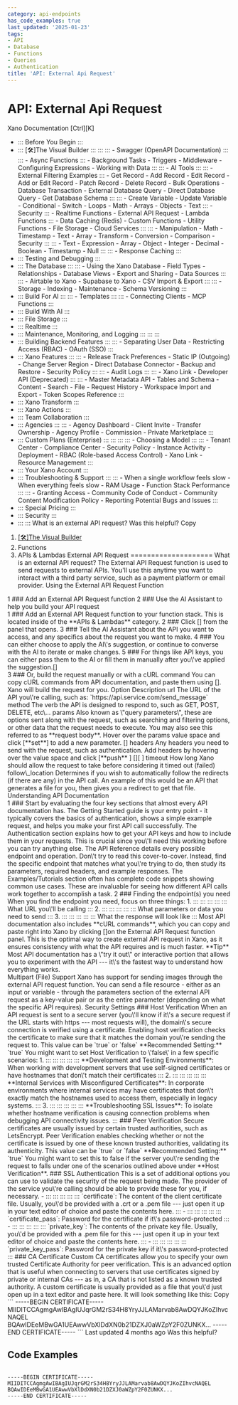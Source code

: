 ```yaml
---
category: api-endpoints
has_code_examples: true
last_updated: '2025-01-23'
tags:
- API
- Database
- Functions
- Queries
- Authentication
title: 'API: External Api Request'
---
```


# API: External Api Request

[](../../../index.html)
Xano Documentation
[Ctrl][K]
-   ::: 
    Before You Begin
    :::
-   ::: 
    [🛠️]The Visual Builder
    :::
        ::: 
            ::: 
            -   Swagger (OpenAPI Documentation)
            :::
            ::: 
            -   Async Functions
            :::
        -   Background Tasks
        -   Triggers
        -   Middleware
        -   Configuring Expressions
        -   Working with Data
        :::
        ::: 
        -   AI Tools
            ::: 
                ::: 
                -   External Filtering Examples
                :::
            -   Get Record
            -   Add Record
            -   Edit Record
            -   Add or Edit Record
            -   Patch Record
            -   Delete Record
            -   Bulk Operations
            -   Database Transaction
            -   External Database Query
            -   Direct Database Query
            -   Get Database Schema
            :::
            ::: 
            -   Create Variable
            -   Update Variable
            -   Conditional
            -   Switch
            -   Loops
            -   Math
            -   Arrays
            -   Objects
            -   Text
            :::
        -   Security
            ::: 
            -   Realtime Functions
            -   External API Request
            -   Lambda Functions
            :::
        -   Data Caching (Redis)
        -   Custom Functions
        -   Utility Functions
        -   File Storage
        -   Cloud Services
        :::
        ::: 
        -   Manipulation
        -   Math
        -   Timestamp
        -   Text
        -   Array
        -   Transform
        -   Conversion
        -   Comparison
        -   Security
        :::
        ::: 
        -   Text
        -   Expression
        -   Array
        -   Object
        -   Integer
        -   Decimal
        -   Boolean
        -   Timestamp
        -   Null
        :::
        ::: 
        -   Response Caching
        :::
-   ::: 
    Testing and Debugging
    :::
-   ::: 
    The Database
    :::
        ::: 
        -   Using the Xano Database
        -   Field Types
        -   Relationships
        -   Database Views
        -   Export and Sharing
        -   Data Sources
        :::
        ::: 
        -   Airtable to Xano
        -   Supabase to Xano
        -   CSV Import & Export
        :::
        ::: 
        -   Storage
        -   Indexing
        -   Maintenance
        -   Schema Versioning
        :::
-   ::: 
    Build For AI
    :::
        ::: 
        -   Templates
        :::
        ::: 
        -   Connecting Clients
        -   MCP Functions
        :::
-   ::: 
    Build With AI
    :::
-   ::: 
    File Storage
    :::
-   ::: 
    Realtime
    :::
-   ::: 
    Maintenance, Monitoring, and Logging
    :::
        ::: 
        :::
-   ::: 
    Building Backend Features
    :::
        ::: 
        -   Separating User Data
        -   Restricting Access (RBAC)
        -   OAuth (SSO)
        :::
-   ::: 
    Xano Features
    :::
        ::: 
        -   Release Track Preferences
        -   Static IP (Outgoing)
        -   Change Server Region
        -   Direct Database Connector
        -   Backup and Restore
        -   Security Policy
        :::
        ::: 
        -   Audit Logs
        :::
        ::: 
        -   Xano Link
        -   Developer API (Deprecated)
        :::
        ::: 
        -   Master Metadata API
        -   Tables and Schema
        -   Content
        -   Search
        -   File
        -   Request History
        -   Workspace Import and Export
        -   Token Scopes Reference
        :::
-   ::: 
    Xano Transform
    :::
-   ::: 
    Xano Actions
    :::
-   ::: 
    Team Collaboration
    :::
-   ::: 
    Agencies
    :::
        ::: 
        -   Agency Dashboard
        -   Client Invite
        -   Transfer Ownership
        -   Agency Profile
        -   Commission
        -   Private Marketplace
        :::
-   ::: 
    Custom Plans (Enterprise)
    :::
        ::: 
            ::: 
                ::: 
                -   Choosing a Model
                :::
            :::
        -   Tenant Center
        -   Compliance Center
        -   Security Policy
        -   Instance Activity
        -   Deployment
        -   RBAC (Role-based Access Control)
        -   Xano Link
        -   Resource Management
        :::
-   ::: 
    Your Xano Account
    :::
-   ::: 
    Troubleshooting & Support
    :::
        ::: 
        -   When a single workflow feels slow
        -   When everything feels slow
        -   RAM Usage
        -   Function Stack Performance
        :::
        ::: 
        -   Granting Access
        -   Community Code of Conduct
        -   Community Content Modification Policy
        -   Reporting Potential Bugs and Issues
        :::
-   ::: 
    Special Pricing
    :::
-   ::: 
    Security
    :::
-   ::: 
    :::
    What is an external API request?
Was this helpful?
Copy
1.  [[🛠️]The Visual Builder](../../building-with-visual-development.html)
2.  Functions
3.  APIs & Lambdas
External API Request 
====================
What is an external API request?
The External API Request function is used to send requests to external APIs. You\'ll use this anytime you want to interact with a third party service, such as a payment platform or email provider.
Using the External API Request Function
<div>
1
###  
Add an External API Request function
2
###  
Use the AI Assistant to help you build your API request
<div>
1
###  
Add an External API Request function to your function stack.
This is located inside of the **APIs & Lambdas** category.
2
###  
Click [] from the panel that opens.
3
###  
Tell the AI Assistant about the API you want to access, and any specifics about the request you want to make.
4
###  
You can either choose to apply the AI\'s suggestion, or continue to converse with the AI to iterate or make changes.
5
###  
For things like API keys, you can either pass them to the AI or fill them in manually after you\'ve applied the suggestion.[]
</div>
3
###  
Or, build the request manually or with a cURL command
You can copy cURL commands from API documentation, and paste them using []. Xano will build the request for you.
Option
Description
url
The URL of the API you\'re calling, such as:
`https://api.service.com/send_message`
method
The verb the API is designed to respond to, such as GET, POST, DELETE, etc\...
params
Also known as \"query parameters\", these are options sent along with the request, such as searching and filtering options, or other data that the request needs to execute.
You may also see this referred to as **request body**.
Hover over the params value space and click [**set**] to add a new parameter.
[]
headers
Any headers you need to send with the request, such as authentication.
Add headers by hovering over the value space and click [**push**
]
[][
]
timeout
How long Xano should allow the request to take before considering it timed out (failed)
follow\_location
Determines if you wish to automatically follow the redirects (if there are any) in the API call.
An example of this would be an API that generates a file for you, then gives you a redirect to get that file.
</div>
Understanding API Documentation
<div>
1
###  
Start by evaluating the four key sections that almost every API documentation has.
The Getting Started guide is your entry point - it typically covers the basics of authentication, shows a simple example request, and helps you make your first API call successfully.
The Authentication section explains how to get your API keys and how to include them in your requests. This is crucial since you\'ll need this working before you can try anything else.
The API Reference details every possible endpoint and operation. Don\'t try to read this cover-to-cover. Instead, find the specific endpoint that matches what you\'re trying to do, then study its parameters, required headers, and example responses.
The Examples/Tutorials section often has complete code snippets showing common use cases. These are invaluable for seeing how different API calls work together to accomplish a task.
2
###  
Finding the endpoint(s) you need
When you find the endpoint you need, focus on three things:
1.  ::: 
    ::: 
    :::
    :::
    ::: 
    What URL you\'ll be calling
    :::
2.  ::: 
    ::: 
    :::
    :::
    ::: 
    What parameters or data you need to send
    :::
3.  ::: 
    ::: 
    :::
    :::
    ::: 
    What the response will look like
    :::
Most API documentation also includes **cURL commands**, which you can copy and paste right into Xano by clicking []on the External API Request function panel. This is the optimal way to create external API request in Xano, as it ensures consistency with what the API requires and is much faster.
**Tip**
Most API documentation has a \"try it out\" or interactive portion that allows you to experiment with the API --- it\'s the fastest way to understand how everything works.
</div>
Multipart (File) Support
Xano has support for sending images through the external API request function. You can send a file resource - either as an input or variable - through the parameters section of the external API request as a key-value pair or as the entire parameter (depending on what the specific API requires).
Security Settings
###  
Host Verification
When an API request is sent to a secure server (you\'ll know if it\'s a secure request if the URL starts with https --- most requests will), the domain\'s secure connection is verified using a certificate. Enabling host verification checks the certificate to make sure that it matches the domain you\'re sending the request to.
This value can be `true` or `false`
**Recommended Setting:** `true`
You might want to set Host Verification to \'false\' in a few specific scenarios:
1.  ::: 
    ::: 
    :::
    :::
    ::: 
    **Development and Testing Environments**: When working with development servers that use self-signed certificates or have hostnames that don\'t match their certificates
    :::
2.  ::: 
    ::: 
    :::
    :::
    ::: 
    **Internal Services with Misconfigured Certificates**: In corporate environments where internal services may have certificates that don\'t exactly match the hostnames used to access them, especially in legacy systems.
    :::
3.  ::: 
    ::: 
    :::
    :::
    ::: 
    **Troubleshooting SSL Issues**: To isolate whether hostname verification is causing connection problems when debugging API connectivity issues.
    :::
###  
Peer Verification
Secure certificates are usually issued by certain trusted authorities, such as LetsEncrypt. Peer Verification enables checking whether or not the certificate is issued by one of these known trusted authorities, validating its authenticity.
This value can be `true` or `false`
**Recommended Setting:** `true`
You might want to set this to false if the server you\'re sending the request to falls under one of the scenarios outlined above under **Host Verification**.
###  
SSL Authentication
This is a set of additional options you can use to validate the security of the request being made. The provider of the service you\'re calling should be able to provide these for you, if necessary.
-   ::: 
    ::: 
    :::
    :::
    ::: 
    `certificate`: The content of the client certificate file. Usually, you\'d be provided with a .crt or a .pem file --- just open it up in your text editor of choice and paste the contents here.
    :::
-   ::: 
    ::: 
    :::
    :::
    ::: 
    `certificate_pass`: Password for the certificate if it\'s password-protected
    :::
-   ::: 
    ::: 
    :::
    :::
    ::: 
    `private_key`: The contents of the private key file. Usually, you\'d be provided with a .pem file for this --- just open it up in your text editor of choice and paste the contents here.
    :::
-   ::: 
    ::: 
    :::
    :::
    ::: 
    `private_key_pass`: Password for the private key if it\'s password-protected
    :::
###  
CA Certificate
Custom CA certificates allow you to specify your own trusted Certificate Authority for peer verification. This is an advanced option that is useful when connecting to servers that use certificates signed by private or internal CAs --- as in, a CA that is not listed as a known trusted authority.
A custom certificate is usually provided as a file that you\'d just open up in a text editor and paste here. It will look something like this:
Copy
``` 
-----BEGIN CERTIFICATE-----
MIIDITCCAgmgAwIBAgIUJqrGM2rS34H8YryJJLAMarvab8AwDQYJKoZIhvcNAQEL
BQAwIDEeMBwGA1UEAwwVbXlDdXN0b21DZXJ0aWZpY2F0ZUNKX...
-----END CERTIFICATE-----
```
Last updated 4 months ago
Was this helpful?

## Code Examples

```
 
-----BEGIN CERTIFICATE-----
MIIDITCCAgmgAwIBAgIUJqrGM2rS34H8YryJJLAMarvab8AwDQYJKoZIhvcNAQEL
BQAwIDEeMBwGA1UEAwwVbXlDdXN0b21DZXJ0aWZpY2F0ZUNKX...
-----END CERTIFICATE-----

```

